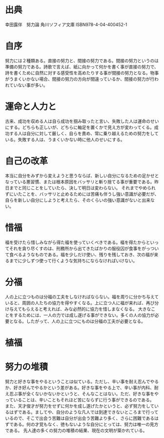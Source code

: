 # 出典
幸田露伴　努力論
角川ソフィア文庫 ISBN978-4-04-400452-1
# 自序
努力には２種類ある。直接の努力と、間接の努力である。間接の努力というのは準備の努力である。詩歌で言えば、紙に向かって何かを書く事が直接の努力で、詩を書くために自然に対する感受性を高めたりする事が間接の努力となる。物事がうまくいかない場合、間接の努力の方向が間違っているか、間接の努力が行われていない事が多い。
# 運命と人力と
古来、成功を収める人は自ら成功を掴み取ったと言い、失敗した人は運命のせいにする。どちらも正しいが、どちらに軸足を置くかで見え方が変わってくる。成功する人は自分に対して厳しく、自らを責め、常に乗り越えるための努力をしている。失敗する人は、うまくいかない時に他人のせいにする。
# 自己の改革
本当に自分をみずから変えようと思うならば、新しい自分になるための足かせとなっている悪習慣、または根本原因をバッサリと斬り捨てる事が重要である。昨日までと同じことをしていたら、決して明日は変わらない。
それまでやめられずにいたことを、バッサリと止めるためには苦痛も伴うし強い意識が必要だが、自らを新しい自分にしようと考えたら、そのくらいの強い意識がないと出来ない。
# 惜福
福を受けたら惜しみながら得た福を使っていくべきである。福を得たからといってそれを貪り尽くすのは、刑務所から出てきたばかりの服役囚が食事をがっついて食べるようなものである。福を少しだけ使い、残りを残しておき、次の福が来るまでに少しずつ使って行くような気持ちにならなければいけない。
# 分福
人の上に立つものは分福の工夫をしなければならない。福を周りに分かち与えていると、周囲の人たちの協力を得やすくなる。上に立つ人に福が来れば、再び分け与えてもらえると考えれば、みな必然的に協力を惜しまなくなる。
大きなことをするためには、一人の力では成し遂げる事ができない。多くの人の協力が必要となる。したがって、人の上に立つにものは分福の工夫が必要となる。
# 植福


# 努力の堆積
努力と好きな事をやるということは似ている。ただし、辛い事を耐え忍んでやるか、好き好んでやるかという差がある。好きな事をやる上で、辛い事が内科、耐え忍ぶ事が全くないかないかというと、そんなことはない。ただ、好きな事をやっていることは、辛いこともそれほど苦にならずに行う事ができるのである。
また、天才俊才が努力をせずに何かを成し遂げたかというと、必ず努力をしているはずである。ましてや、自分のような凡人では到達できないところまで行っているので、そこで出会う苦難は自分が出会う苦難より多く、さらに困難であるはずである。何の才覚もなく、徳もないような自分にとっては、努力は唯一の見方である。
先人達の多くの努力の堆積の結果、現在の文明が築かれている。


